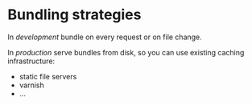 
# Bundling strategies

In *development* bundle on every request or on file change.

In *production* serve bundles from disk, so you can use existing caching
infrastructure:

* static file servers
* varnish
* ...

